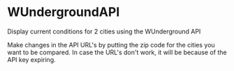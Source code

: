 WUndergroundAPI
===============

Display current conditions for 2 cities using the WUnderground API

Make changes in the API URL's by putting the zip code for the cities you want to be compared. In case the URL's don't work, it will be because of the API key expiring.
